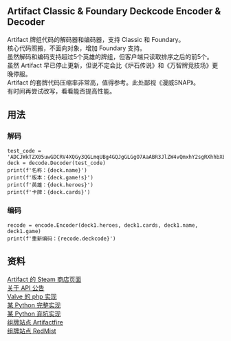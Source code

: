 ## Artifact Classic & Foundary Deckcode Encoder & Decoder
Artifact 牌组代码的解码器和编码器，支持 Classic 和 Foundary。  
核心代码照搬，不面向对象，增加 Foundary 支持。  
虽然解码和编码支持超过5个英雄的牌组，但客户端只读取排序之后的前5个。  
虽然 Artifact 早已停止更新，但说不定会比《炉石传说》和《万智牌竞技场》更晚停服。  
Artifact 的套牌代码压缩率非常高，值得参考。此处鄙视《漫威SNAP》。  
有时间再尝试改写，看看能否提高性能。
## 用法
### 解码
    test_code = 'ADCJWkTZX05uwGDCRV4XQGy3QGLmqUBg4GQJgGLGgO7AaABR3JlZW4vQmxhY2sgRXhhbXBsZQ__'
    deck = decode.Decoder(test_code)
    print(f'名称：{deck.name}')
    print(f'版本：{deck.game!s}')
    print(f'英雄：{deck.heroes}')
    print(f'卡牌：{deck.cards}')
### 编码
    recode = encode.Encoder(deck1.heroes, deck1.cards, deck1.name, deck1.game)
    print(f'重新编码：{recode.deckcode}')
## 资料
[Artifact 的 Steam 商店页面](https://store.steampowered.com/app/583950/Artifact)  
[关于 API 公告](https://store.steampowered.com/news/app/583950/view/4549154898511384075)  
[Valve 的 php 实现](https://github.com/ValveSoftware/ArtifactDeckCode)  
[某 Python 完整实现](https://github.com/djetelina/pyArtifact)  
[某 Python 弃坑实现](https://github.com/PlumPeanut/ArtifactCard-Python3)  
[组牌站点 Artifactfire](https://www.artifactfire.com)  
[组牌站点 RedMist](https://redmist.gg)  
